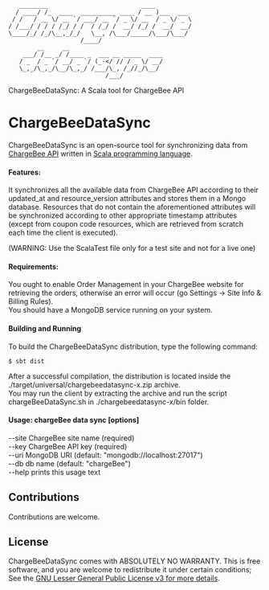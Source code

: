        ________                          ____
      / ____/ /_  ____  __________ ____ / __ )___  ___
     / /   / __ \/ __ `/ ___/ __ `/ _ \/ __  / _ \/ _ \
    / /___/ / / / /_/ / /  / /_/ /  __/ /_/ /  __/  __/
    \____/_/ /_/\__,_/_/   \__, /\___/_____/\___/\___/
                        /____/
            __     __
        ___/ /__ _/ /____ _  ___ __ _____  ____
       / _  / _ `/ __/ _ `/ (_-</ // / _ \/ __/
       \_,_/\_,_/\__/\_,_/ /___/\_, /_//_/\__/
                               /___/

ChargeBeeDataSync: A Scala tool for ChargeBee API

# ChargeBeeDataSync

ChargeBeeDataSync is an open-source tool for synchronizing data from [ChargeBee API](https://apidocs.chargebee.com/docs/api) written in [Scala programming language](http://scala-lang.org).

#### Features:

It synchronizes all the available data from ChargeBee API according to their updated_at and resource_version attributes and stores them in a Mongo database.
Resources that do not contain the aforementioned attributes will be synchronized according to other appropriate timestamp attributes (except from coupon code resources, which are retrieved from scratch each time the client is executed).

(WARNING: Use the ScalaTest file only for a test site and not for a live one)

#### Requirements:

You ought to enable Order Management in your ChargeBee website for retrieving the orders, otherwise an error will occur (go Settings -> Site Info & Billing Rules).
<br />You should have a MongoDB service running on your system.

#### Building and Running
To build the ChargeBeeDataSync distribution, type the following command:
```
$ sbt dist
```
After a successful compilation, the distribution is located inside the ./target/universal/chargebeedatasync-x.zip archive.
<br />You may run the client by extracting the archive and run the script chargeBeeDataSync.sh in ./chargebeedatasync-x/bin folder.

#### Usage: chargeBee data sync [options]

  --site <value>  ChargeBee site name (required)
  <br />--key <value>   ChargeBee API key (required)
  <br />--uri <value>   MongoDB URI (default: "mongodb://localhost:27017")
  <br />--db <value>    db name (default: "chargeBee")
  <br />--help          prints this usage text

## Contributions

Contributions are welcome.

## License

ChargeBeeDataSync comes with ABSOLUTELY NO WARRANTY. This is free software, and you are welcome to redistribute it
under certain conditions; See the [GNU Lesser General Public License v3 for more details](http://www.gnu.org/licenses/lgpl-3.0.html).